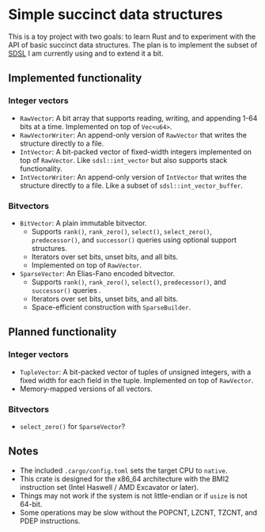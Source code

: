 # Simple succinct data structures

This is a toy project with two goals: to learn Rust and to experiment with the API of basic succinct data structures. The plan is to implement the subset of [SDSL](https://github.com/simongog/sdsl-lite) I am currently using and to extend it a bit.

## Implemented functionality

### Integer vectors

* `RawVector`: A bit array that supports reading, writing, and appending 1-64 bits at a time. Implemented on top of `Vec<u64>`.
* `RawVectorWriter`: An append-only version of `RawVector` that writes the structure directly to a file.
* `IntVector`: A bit-packed vector of fixed-width integers implemented on top of `RawVector`. Like `sdsl::int_vector` but also supports stack functionality.
* `IntVectorWriter`: An append-only version of `IntVector` that writes the structure directly to a file. Like a subset of `sdsl::int_vector_buffer`.

### Bitvectors

* `BitVector`: A plain immutable bitvector.
  * Supports `rank()`, `rank_zero()`, `select()`, `select_zero()`, `predecessor()`, and `successor()` queries using optional support structures.
  * Iterators over set bits, unset bits, and all bits.
  * Implemented on top of `RawVector`.
* `SparseVector`: An Elias-Fano encoded bitvector.
  * Supports `rank()`, `rank_zero()`, `select()`, `predecessor()`, and `successor()` queries .
  * Iterators over set bits, unset bits, and all bits.
  * Space-efficient construction with `SparseBuilder`.

## Planned functionality

### Integer vectors

* `TupleVector`: A bit-packed vector of tuples of unsigned integers, with a fixed width for each field in the tuple. Implemented on top of `RawVector`.
* Memory-mapped versions of all vectors.

### Bitvectors

* `select_zero()` for `SparseVector`?

## Notes

* The included `.cargo/config.toml` sets the target CPU to `native`.
* This crate is designed for the x86_64 architecture with the BMI2 instruction set (Intel Haswell / AMD Excavator or later).
* Things may not work if the system is not little-endian or if `usize` is not 64-bit.
* Some operations may be slow without the POPCNT, LZCNT, TZCNT, and PDEP instructions.
